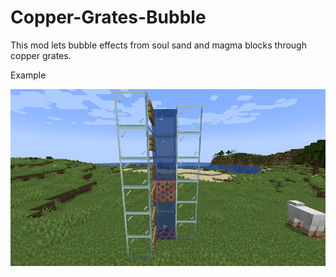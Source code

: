 # Copper-Grates-Bubble
This mod lets bubble effects from soul sand and magma blocks through copper grates.

Example

![example photo](./images/ex.png)